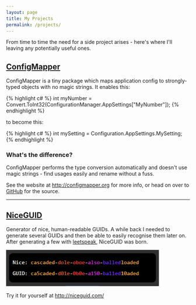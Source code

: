 ```yaml
---
layout: page
title: My Projects
permalink: /projects/
---
```


<p>From time to time the need for a side project arises - here's where I'll leaving any potentially useful ones.</p>

<h2><a href="http://configmapper.org">ConfigMapper</a></h2>

<p>ConfigMapper is a tiny package which maps application config to strongly-typed objects with no magic strings. It enables this:</p>

{% highlight c#  %}
    int myNumber = Convert.ToInt32(ConfigurationManager.AppSettings["MyNumber"]); 
{% endhighlight %}

<p>to become this:</p>

{% highlight c#  %}
    int mySetting = Configuration.AppSettings.MySetting; 
{% endhighlight %}

<h3>What's the difference?</h3>

<p>ConfigMapper performs the type conversion automatically and doesn't use magic strings - find usages easily and rename without a fuss.</p>

<p>See the website at <a href="http://configmapper.org">http://configmapper.org</a> for more info, or head on over to <a href="http://github.com/martinburrows/configmapper">GitHub</a> for the source.</p>

<hr>


<h2><a href="http://niceguid.com">NiceGUID</a></h2>

<p>Generator of nice, human-readable GUIDs. A while back I needed to generate several GUIDs and then be able to easily recognise them later on. After generating a few with <a href="https://en.wikipedia.org/wiki/Leet">leetspeak</a>, NiceGUID was born.</p>

<a href="http://niceguid.com"><img src="/images/pages/niceguid.png" /></a>

<p>Try it for yourself at <a href="http://niceguid.com/">http://niceguid.com/</a>